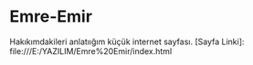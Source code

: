 # Emre-Emir
Hakıkımdakileri anlatıığım küçük internet sayfası.
[Sayfa Linki]: file:///E:/YAZILIM/Emre%20Emir/index.html

